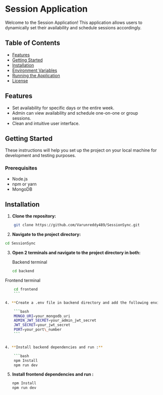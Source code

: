 # Session Application

Welcome to the Session Application! This application allows users to dynamically set their availability and schedule sessions accordingly.

## Table of Contents

- [Features](#features)
- [Getting Started](#getting-started)
- [Installation](#installation)
- [Environment Variables](#environment-variables)
- [Running the Application](#running-the-application)
- [License](#license)

## Features

- Set availability for specific days or the entire week.
- Admin can view availability and schedule one-on-one or group sessions.
- Clean and intuitive user interface.

## Getting Started

These instructions will help you set up the project on your local machine for development and testing purposes.

### Prerequisites

- Node.js
- npm or yarn
- MongoDB

## Installation

1. **Clone the repository:**

```bash
    git clone https://github.com/Varunreddy489/SessionSync.git
```

2. **Navigate to the project directory:**

```bash
cd SessionSync
```

3. **Open 2 terminals and navigate to the project directory in both:**

   Backend terminal

   ```bash
   cd backend
   ```

Frontend terminal

````bash
    cd frontend
    ```

4. **Create a .env file in backend directory and add the following environment variables:**

    ```bash
    MONGO_URI=your_mongodb_uri
    ADMIN_JWT_SECRET=your_admin_jwt_secret
    JWT_SECRET=your_jwt_secret
    PORT=your_port\_number
    ```


4. **Install backend dependencies and run :**

    ```bash
    npm Install
    npm run dev
````

5. **Install frontend dependencies and run :**

   ```bash
   npm Install
   npm run dev
   ```

```

```
